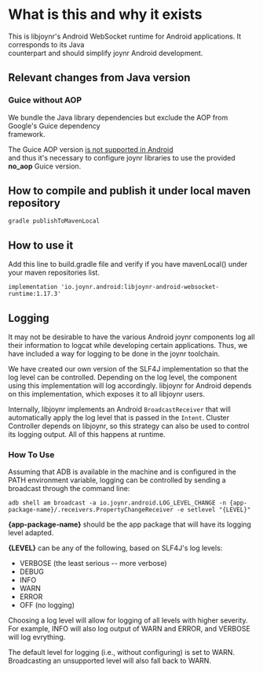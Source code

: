 # What is this and why it exists

This is libjoynr's Android WebSocket runtime for Android applications. It corresponds to its Java  
counterpart and should simplify joynr Android development.

## Relevant changes from Java version

### Guice without AOP

We bundle the Java library dependencies but exclude the AOP from Google's Guice dependency  
framework.

The Guice AOP version [is not supported in
Android](https://github.com/google/guice/wiki/AOP#limitations)  
and thus it's necessary to configure joynr libraries to use the provided **no_aop** Guice version.

## How to compile and publish it under local maven repository

`gradle publishToMavenLocal`

## How to use it

Add this line to build.gradle file and verify if you have mavenLocal() under your maven
repositories list.

`implementation 'io.joynr.android:libjoynr-android-websocket-runtime:1.17.3'`

## Logging

It may not be desirable to have the various Android joynr components log all their information to
logcat while developing certain applications. Thus, we have included a way for logging to be done
in the joynr toolchain.

We have created our own version of the SLF4J implementation so that the log level can be
controlled. Depending on the log level, the component using this implementation will log
accordingly. libjoynr for Android depends on this implementation, which exposes it to all libjoynr
users.

Internally, libjoynr implements an Android `BroadcastReceiver` that will automatically apply the
log level that is passed in the `Intent`. Cluster Controller depends on libjoynr, so this strategy
can also be used to control its logging output. All of this happens at runtime.

### How To Use

Assuming that ADB is available in the machine and is configured in the PATH environment variable,
logging can be controlled by sending a broadcast through the command line:

`adb shell am broadcast -a io.joynr.android.LOG_LEVEL_CHANGE -n
{app-package-name}/.receivers.PropertyChangeReceiver -e setlevel "{LEVEL}"`

**{app-package-name}** should be the app package that will have its logging level adapted.

**{LEVEL}** can be any of the following, based on SLF4J's log levels:

- VERBOSE (the least serious -- more verbose)
- DEBUG
- INFO
- WARN
- ERROR
- OFF (no logging)

Choosing a log level will allow for logging of all levels with higher severity. For example, INFO
will also log output of WARN and ERROR, and VERBOSE will log evrything.

The default level for logging (i.e., without configuring) is set to WARN. Broadcasting an
unsupported level will also fall back to WARN.
